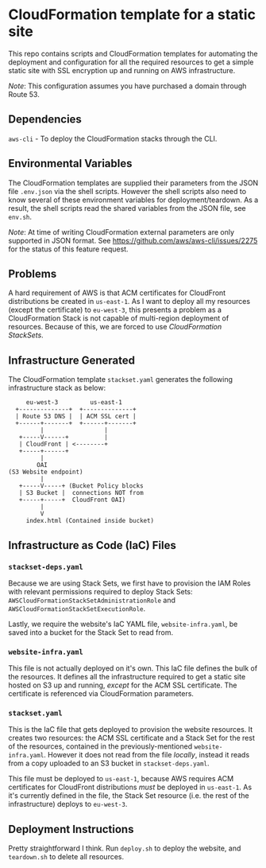 # CloudFormation template for a static site

This repo contains scripts and CloudFormation templates for automating the deployment and configuration for all the required resources to get a simple static site with SSL encryption up and running on AWS infrastructure.

*Note*: This configuration assumes you have purchased a domain through Route 53.

## Dependencies
`aws-cli` - To deploy the CloudFormation stacks through the CLI.

## Environmental Variables
The CloudFormation templates are supplied their parameters from the JSON file `.env.json` via the shell scripts. However the shell scripts also need to know several of these environment variables for deployment/teardown. As a result, the shell scripts read the shared variables from the JSON file, see `env.sh`.

*Note*: At time of writing CloudFormation external parameters are only supported in JSON format. See https://github.com/aws/aws-cli/issues/2275 for the status of this feature request.

## Problems
A hard requirement of AWS is that ACM certificates for CloudFront distributions be created in `us-east-1`. As I want to deploy all my resources (except the certificate) to `eu-west-3`, this presents a problem as a CloudFormation Stack is not capable of multi-region deployment of resources. Because of this, we are forced to use *CloudFormation StackSets*.

## Infrastructure Generated
The CloudFormation template `stackset.yaml` generates the following infrastructure stack as below:
```text
     eu-west-3         us-east-1
  +--------------+  +--------------+
  | Route 53 DNS |  | ACM SSL cert |
  +------+-------+  +------+-------+
         |                 |
   +-----V------+          |
   | CloudFront | <--------+
   +-----+------+
         |
        OAI
(S3 Website endpoint)
         |
   +-----V-----+ (Bucket Policy blocks
   | S3 Bucket |  connections NOT from
   +-----+-----+  CloudFront OAI)
         |
         V
     index.html (Contained inside bucket)
```

## Infrastructure as Code (IaC) Files
### `stackset-deps.yaml`
Because we are using Stack Sets, we first have to provision the IAM Roles with relevant permissions required to deploy Stack Sets: `AWSCloudFormationStackSetAdministrationRole` and `AWSCloudFormationStackSetExecutionRole`.

Lastly, we require the website's IaC YAML file, `website-infra.yaml`, be saved into a bucket for the Stack Set to read from.

### `website-infra.yaml`
This file is not actually deployed on it's own. This IaC file defines the bulk of the resources. It defines all the infrastructure required to get a static site hosted on S3 up and running, *except* for the ACM SSL certificate. The certificate is referenced via CloudFormation parameters.

### `stackset.yaml`
This is the IaC file that gets deployed to provision the website resources. It creates two resources: the ACM SSL certificate and a Stack Set for the rest of the resources, contained in the previously-mentioned `website-infra.yaml`. However it does not read from the file *locally*, instead it reads from a copy uploaded to an S3 bucket in `stackset-deps.yaml`.

This file must be deployed to `us-east-1`, because AWS requires ACM certificates for CloudFront distributions *must* be deployed in `us-east-1`. As it's currently defined in the file, the Stack Set resource (i.e. the rest of the infrastructure) deploys to `eu-west-3`.

## Deployment Instructions
Pretty straightforward I think. Run `deploy.sh` to deploy the website, and `teardown.sh` to delete all resources.
